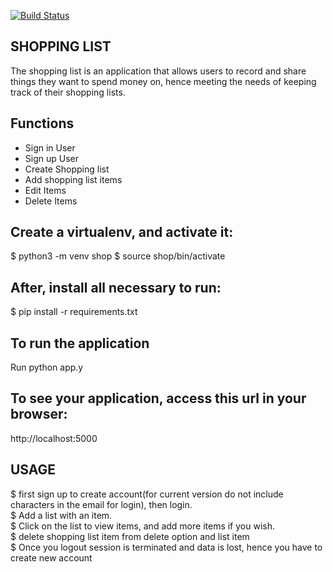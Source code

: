 [![Build Status](https://travis-ci.org/arthuroe/ShoppingList.svg?branch=master)](https://travis-ci.org/arthuroe/ShoppingList)

## SHOPPING LIST

The shopping list is an application that allows users to record and share things they want to spend money on, hence meeting the needs of keeping track of their shopping lists.

## Functions

- Sign in User
- Sign up User
- Create Shopping list
- Add shopping list items
- Edit Items
- Delete Items

## Create a virtualenv, and activate it:

$ python3 -m venv shop 
$ source shop/bin/activate

## After, install all necessary to run:

$ pip install -r requirements.txt

## To run the application
Run python app.y

## To see your application, access this url in your browser:

http://localhost:5000

## USAGE
$ first sign up to create account(for current version do not include characters in the email for login), then login.   
$ Add a list with an item.   
$ Click on the list to view items, and add more items if you wish.  
$ delete shopping list item from delete option and list item  
$ Once you logout session is terminated and data is lost, hence you have to create new account  
